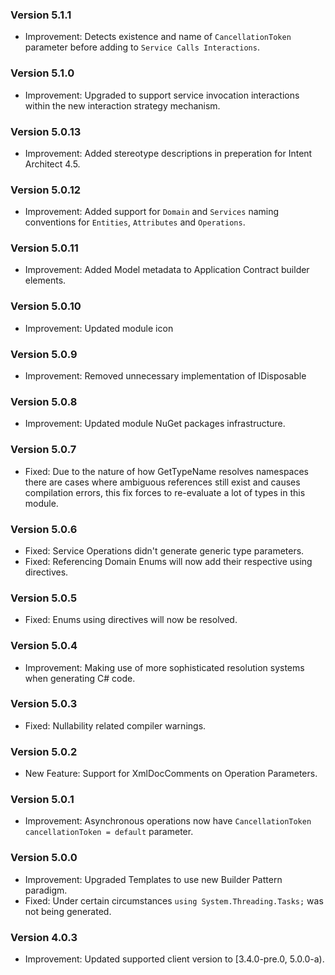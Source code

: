 ### Version 5.1.1

- Improvement: Detects existence and name of `CancellationToken` parameter before adding to `Service Calls Interactions`.

### Version 5.1.0

- Improvement: Upgraded to support service invocation interactions within the new interaction strategy mechanism.

### Version 5.0.13

- Improvement: Added stereotype descriptions in preperation for Intent Architect 4.5. 

### Version 5.0.12

- Improvement: Added support for `Domain` and `Services` naming conventions for `Entities`, `Attributes` and `Operations`.

### Version 5.0.11

- Improvement: Added Model metadata to Application Contract builder elements.

### Version 5.0.10

- Improvement: Updated module icon

### Version 5.0.9

- Improvement: Removed unnecessary implementation of IDisposable 

### Version 5.0.8

- Improvement: Updated module NuGet packages infrastructure.

### Version 5.0.7

- Fixed: Due to the nature of how GetTypeName resolves namespaces there are cases where ambiguous references still exist and causes compilation errors, this fix forces to re-evaluate a lot of types in this module.

### Version 5.0.6

- Fixed: Service Operations didn't generate generic type parameters.
- Fixed: Referencing Domain Enums will now add their respective using directives.

### Version 5.0.5

- Fixed: Enums using directives will now be resolved.

### Version 5.0.4

- Improvement: Making use of more sophisticated resolution systems when generating C# code.

### Version 5.0.3

- Fixed: Nullability related compiler warnings.

### Version 5.0.2

- New Feature: Support for XmlDocComments on Operation Parameters.

### Version 5.0.1

- Improvement: Asynchronous operations now have `CancellationToken cancellationToken = default` parameter.

### Version 5.0.0

- Improvement: Upgraded Templates to use new Builder Pattern paradigm.
- Fixed: Under certain circumstances `using System.Threading.Tasks;` was not being generated.

### Version 4.0.3

- Improvement: Updated supported client version to [3.4.0-pre.0, 5.0.0-a).

